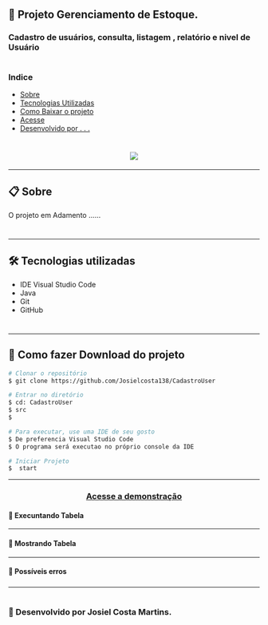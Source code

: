 ## 📝 Projeto Gerenciamento de Estoque.
### Cadastro de usuários, consulta, listagem , relatório e nivel de Usuário


# 
### Indice
- [Sobre](#-sobre)
- [Tecnologias Utilizadas](#-tecnologias-utilizadas)
- [Como Baixar o projeto](#-como-baixar-o-projeto)
- [Acesse]()
- [Desenvolvido por . . .](#-desenvolvido-por-josiel-costa-martins.)

 #

<h1 align="center">
<img src="https://ik.imagekit.io/jcmjjj/TI_Od4Zunwgz.jpg"> </h1>

<!--####a0be597907b3dd9ea635a7ac2ce35daa85c3d601-->
>>>>>>>
---
## 📋 Sobre


O projeto em Adamento ......



#
---
## 🛠 Tecnologias utilizadas


- IDE Visual Studio Code
- Java
- Git
- GitHub
#
---
## 📁 Como fazer Download do projeto
```bash
# Clonar o repositório
$ git clone https://github.com/Josielcosta138/CadastroUser

# Entrar no diretório
$ cd: CadastroUser
$ src 
$ 

# Para executar, use uma IDE de seu gosto
$ De preferencia Visual Studio Code
$ O programa será executao no próprio console da IDE

# Iniciar Projeto
$  start
```
---

<!--Se tiver aplicação em algum local (remoto) -->
<h3 align="center">
    <a hreF="">Acesse a demonstração</a>

#### 📌 Execuntando Tabela

---
#### 📌 Mostrando Tabela


---
#### 📌 Possíveis erros


<h3 >

---

#
### 🚀 Desenvolvido por Josiel Costa Martins.